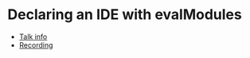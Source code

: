 # Declaring an IDE with evalModules

* [Talk info](https://talks.nixcon.org/nixcon-2023/talk/3FSNG9/)
* [Recording](https://media.ccc.de/v/nixcon-2023-35750-declaring-an-ide-with-evalmodules)
